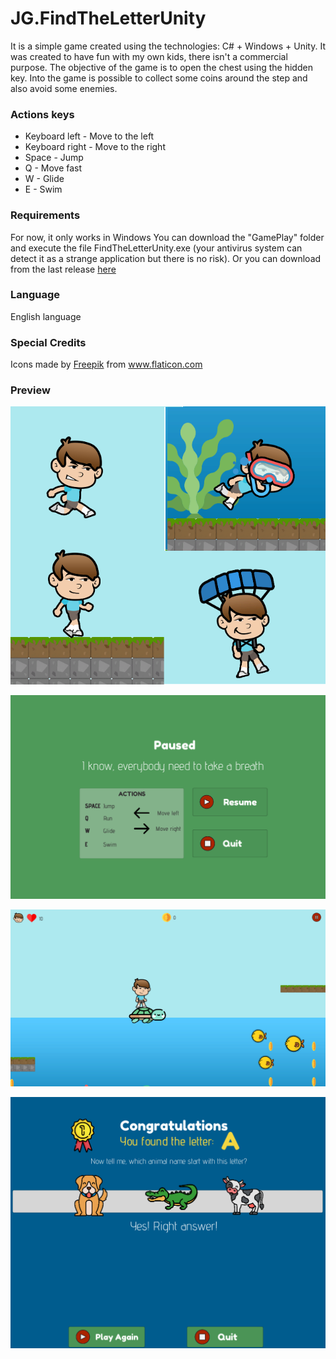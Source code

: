 # JG.FindTheLetterUnity
It is a simple game created using the technologies: C# + Windows + Unity. It was created to have fun with my own kids, there isn't a commercial purpose.
The objective of the game is to open the chest using the hidden key. Into the game is possible to collect some coins around the step and also avoid some enemies.

<h3>Actions keys</h3>
<ul>
<li>Keyboard left - Move to the left</li>
<li>Keyboard right - Move to the right</li>
<li>Space - Jump</li>
<li>Q - Move fast</li>
<li>W - Glide</li>
<li>E - Swim</li>
</ul>

<h3>Requirements</h3>
For now, it only works in Windows You can download the "GamePlay" folder and execute the file FindTheLetterUnity.exe (your antivirus system can detect it as a strange application but there is no risk). Or you can download from the last release <a target="_blank" href="https://github.com/juninhograo/JG.FindTheLetterUnity/releases/download/v3.2/FindTheLetter-v3.2.zip">
here</a>

<h3>Language</h3>
English language 

<h3>Special Credits</h3>
<p>Icons made by <a href="https://www.flaticon.com/authors/freepik" title="Freepik">Freepik</a> from <a href="https://www.flaticon.com/" title="Flaticon"> www.flaticon.com</a></p>


<h3>Preview</h3>
<p><img alt="actions" src="https://raw.githubusercontent.com/juninhograo/JG.FindTheLetterUnity/master/GamePlay/Preview/actions.png"></p>
<p><img alt="pause menu" src="https://raw.githubusercontent.com/juninhograo/JG.FindTheLetterUnity/master/GamePlay/Preview/pause-menu.png"></p>
<p><img alt="actions" src="https://raw.githubusercontent.com/juninhograo/JG.FindTheLetterUnity/master/GamePlay/Preview/step1.png"></p>
<p><img alt="actions" src="https://raw.githubusercontent.com/juninhograo/JG.FindTheLetterUnity/master/GamePlay/Preview/found-the-letter.png"></p>






